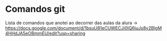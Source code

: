 # Comandos git

Lista de comandos que anotei ao decorrer das aulas da alura -> https://docs.google.com/document/d/1bsuU81eCUWECJi0IQ6juJs8y2BlgM4HHdJA5eOBmmEU/edit?usp=sharing
